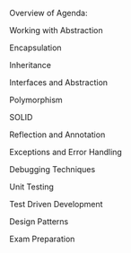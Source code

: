 Overview of Agenda:

Working with Abstraction

Encapsulation

Inheritance

Interfaces and Abstraction

Polymorphism

SOLID

Reflection and Annotation

Exceptions and Error Handling

Debugging Techniques

Unit Testing

Test Driven Development

Design Patterns

Exam Preparation
